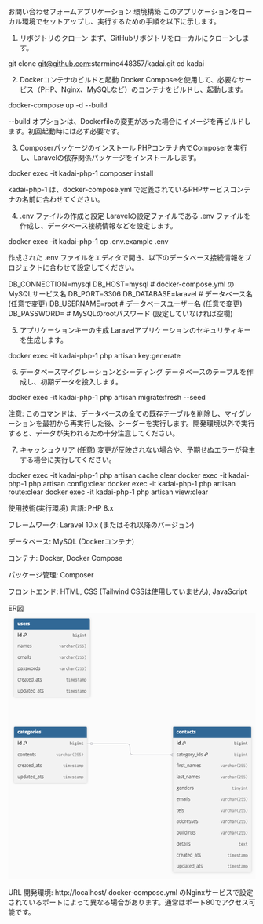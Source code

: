 お問い合わせフォームアプリケーション
環境構築
このアプリケーションをローカル環境でセットアップし、実行するための手順を以下に示します。

1. リポジトリのクローン
まず、GitHubリポジトリをローカルにクローンします。

git clone git@github.com:starmine448357/kadai.git
cd kadai

2. Dockerコンテナのビルドと起動
Docker Composeを使用して、必要なサービス（PHP、Nginx、MySQLなど）のコンテナをビルドし、起動します。

docker-compose up -d --build

--build オプションは、Dockerfileの変更があった場合にイメージを再ビルドします。初回起動時には必ず必要です。

3. Composerパッケージのインストール
PHPコンテナ内でComposerを実行し、Laravelの依存関係パッケージをインストールします。

docker exec -it kadai-php-1 composer install

kadai-php-1 は、docker-compose.yml で定義されているPHPサービスコンテナの名前に合わせてください。

4. .env ファイルの作成と設定
Laravelの設定ファイルである .env ファイルを作成し、データベース接続情報などを設定します。

docker exec -it kadai-php-1 cp .env.example .env

作成された .env ファイルをエディタで開き、以下のデータベース接続情報をプロジェクトに合わせて設定してください。

DB_CONNECTION=mysql
DB_HOST=mysql # docker-compose.yml のMySQLサービス名
DB_PORT=3306
DB_DATABASE=laravel # データベース名 (任意で変更)
DB_USERNAME=root # データベースユーザー名 (任意で変更)
DB_PASSWORD= # MySQLのrootパスワード (設定していなければ空欄)

5. アプリケーションキーの生成
Laravelアプリケーションのセキュリティキーを生成します。

docker exec -it kadai-php-1 php artisan key:generate

6. データベースマイグレーションとシーディング
データベースのテーブルを作成し、初期データを投入します。

docker exec -it kadai-php-1 php artisan migrate:fresh --seed

注意: このコマンドは、データベースの全ての既存テーブルを削除し、マイグレーションを最初から再実行した後、シーダーを実行します。開発環境以外で実行すると、データが失われるため十分注意してください。

7. キャッシュクリア (任意)
変更が反映されない場合や、予期せぬエラーが発生する場合に実行してください。

docker exec -it kadai-php-1 php artisan cache:clear
docker exec -it kadai-php-1 php artisan config:clear
docker exec -it kadai-php-1 php artisan route:clear
docker exec -it kadai-php-1 php artisan view:clear

使用技術(実行環境)
言語: PHP 8.x

フレームワーク: Laravel 10.x (またはそれ以降のバージョン)

データベース: MySQL (Dockerコンテナ)

コンテナ: Docker, Docker Compose

パッケージ管理: Composer

フロントエンド: HTML, CSS (Tailwind CSSは使用していません), JavaScript

ER図
![ER図](images/ER図提出用.png)

URL
開発環境: http://localhost/
docker-compose.yml のNginxサービスで設定されているポートによって異なる場合があります。通常はポート80でアクセス可能です。

